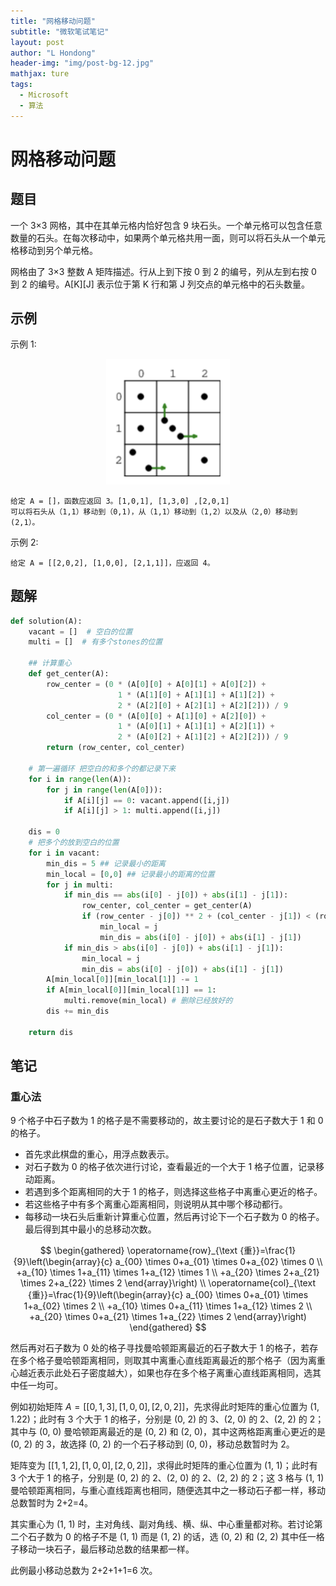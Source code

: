 ```yaml
---
title: "网格移动问题"
subtitle: "微软笔试笔记"
layout: post
author: "L Hondong"
header-img: "img/post-bg-12.jpg"
mathjax: ture
tags:
  - Microsoft
  - 算法
---
```


# 网格移动问题

## 题目

一个 3×3 网格，其中在其单元格内恰好包含 9 块石头。一个单元格可以包含任意数量的石头。在每次移动中，如果两个单元格共用一面，则可以将石头从一个单元格移动到另个单元格。

网格由了 3×3 整数 A 矩阵描述。行从上到下按 0 到 2 的编号，列从左到右按 0 到 2 的编号。A[K][J] 表示位于第 K 行和第 J 列交点的单元格中的石头数量。

## 示例

示例 1:

<div align=center><img src="../assets/网格移动问题-2022-02-14-09-28-00.png" alt="网格移动问题-2022-02-14-09-28-00" style="zoom:30%;" /></div>

```
给定 A = []，函数应返回 3。[1,0,1], [1,3,0] ,[2,0,1]
可以将石头从（1,1）移动到（0,1)，从（1,1）移动到（1,2）以及从（2,0）移动到 (2,1）。
```

示例 2:

```
给定 A = [[2,0,2], [1,0,0], [2,1,1]]，应返回 4。
```

## 题解

```python
def solution(A):
    vacant = []  # 空白的位置
    multi = []  # 有多个stones的位置

    ## 计算重心
    def get_center(A):
        row_center = (0 * (A[0][0] + A[0][1] + A[0][2]) + 
                        1 * (A[1][0] + A[1][1] + A[1][2]) +
                        2 * (A[2][0] + A[2][1] + A[2][2])) / 9
        col_center = (0 * (A[0][0] + A[1][0] + A[2][0]) +
                        1 * (A[0][1] + A[1][1] + A[2][1]) +
                        2 * (A[0][2] + A[1][2] + A[2][2])) / 9
        return (row_center, col_center)

    # 第一遍循环 把空白的和多个的都记录下来
    for i in range(len(A)):
        for j in range(len(A[0])):
            if A[i][j] == 0: vacant.append([i,j])
            if A[i][j] > 1: multi.append([i,j])

    dis = 0
    # 把多个的放到空白的位置
    for i in vacant:
        min_dis = 5 ## 记录最小的距离
        min_local = [0,0] ## 记录最小的距离的位置
        for j in multi: 
            if min_dis == abs(i[0] - j[0]) + abs(i[1] - j[1]):
                row_center, col_center = get_center(A)
                if (row_center - j[0]) ** 2 + (col_center - j[1]) < (row_center - min_local[0]) ** 2 + (col_center - min_local[1]):
                    min_local = j
                    min_dis = abs(i[0] - j[0]) + abs(i[1] - j[1])
            if min_dis > abs(i[0] - j[0]) + abs(i[1] - j[1]):
                min_local = j
                min_dis = abs(i[0] - j[0]) + abs(i[1] - j[1])
        A[min_local[0]][min_local[1]] -= 1
        if A[min_local[0]][min_local[1]] == 1:
            multi.remove(min_local) # 删除已经放好的
        dis += min_dis
    
    return dis
```

## 笔记

### 重心法

9 个格子中石子数为 1 的格子是不需要移动的，故主要讨论的是石子数大于 1 和 0 的格子。

- 首先求此棋盘的重心，用浮点数表示。
- 对石子数为 0 的格子依次进行讨论，查看最近的一个大于 1 格子位置，记录移动距离。
- 若遇到多个距离相同的大于 1 的格子，则选择这些格子中离重心更近的格子。
- 若这些格子中有多个离重心距离相同，则说明从其中哪个移动都行。
- 每移动一块石头后重新计算重心位置，然后再讨论下一个石子数为 0 的格子。最后得到其中最小的总移动次数。

$$
\begin{gathered}
\operatorname{row}_{\text {重}}=\frac{1}{9}\left(\begin{array}{c}
a_{00} \times 0+a_{01} \times 0+a_{02} \times 0 \\
+a_{10} \times 1+a_{11} \times 1+a_{12} \times 1 \\
+a_{20} \times 2+a_{21} \times 2+a_{22} \times 2
\end{array}\right) \\
\operatorname{col}_{\text {重}}=\frac{1}{9}\left(\begin{array}{c}
a_{00} \times 0+a_{01} \times 1+a_{02} \times 2 \\
+a_{10} \times 0+a_{11} \times 1+a_{12} \times 2 \\
+a_{20} \times 0+a_{21} \times 1+a_{22} \times 2
\end{array}\right)
\end{gathered}
$$

然后再对石子数为 0 处的格子寻找曼哈顿距离最近的石子数大于 1 的格子，若存在多个格子曼哈顿距离相同，则取其中离重心直线距离最近的那个格子（因为离重心越近表示此处石子密度越大），如果也存在多个格子离重心直线距离相同，选其中任一均可。

例如初始矩阵 $A =[[0, 1, 3],[1, 0, 0],[2, 0, 2]]$，先求得此时矩阵的重心位置为 (1, 1.22)；此时有 3 个大于 1 的格子，分别是 (0, 2) 的 3、(2, 0) 的 2、(2, 2) 的 2；其中与 (0, 0) 曼哈顿距离最近的是 (0, 2) 和 (2, 0)，其中这两格距离重心更近的是 (0, 2) 的 3，故选择 (0, 2) 的一个石子移动到 (0, 0)，移动总数暂时为 2。

矩阵变为 $[[1, 1, 2], [1, 0, 0], [2, 0, 2]]$，求得此时矩阵的重心位置为 (1, 1)；此时有 3 个大于 1 的格子，分别是 (0, 2) 的 2、(2, 0) 的 2、(2, 2) 的 2；这 3 格与 (1, 1) 曼哈顿距离相同，与重心直线距离也相同，随便选其中之一移动石子都一样，移动总数暂时为 2+2=4。

其实重心为 (1, 1) 时，主对角线、副对角线、横、纵、中心重量都对称。若讨论第二个石子数为 0 的格子不是 (1, 1) 而是 (1, 2) 的话，选 (0, 2) 和 (2, 2) 其中任一格子移动一块石子，最后移动总数的结果都一样。

此例最小移动总数为 2+2+1+1=6 次。
